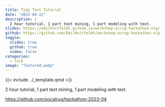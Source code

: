 ```yaml
---
title: Tidy Text Tutorial
date: "2023-04-22"
description: |
  2 hour tutorial, 1 part text mining, 1 part modeling with text. 
slides: https://emilhvitfeldt.github.io/workshop-ocrug-hackathon-nlp/
github: https://github.com/EmilHvitfeldt/workshop-ocrug-hackathon-nlp
toggle:
  slides: true
  github: true
  video: false
categories:
  - talk
image: "featured.webp"
---
```


{{< include ../_template.qmd >}}
      
2 hour tutorial, 1 part text mining, 1 part modeling with text. 

https://github.com/socalrug/hackathon-2023-04
